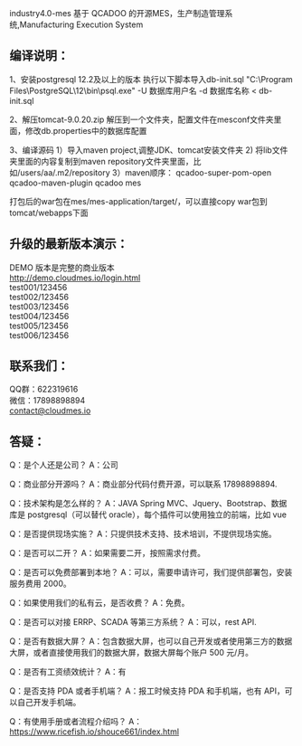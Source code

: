 industry4.0-mes
基于 QCADOO 的开源MES，生产制造管理系统,Manufacturing Execution System

## **编译说明：**
1、安装postgresql 12.2及以上的版本
执行以下脚本导入db-init.sql
"C:\Program Files\PostgreSQL\12\bin\psql.exe" -U 数据库用户名 -d 数据库名称 < db-init.sql

2、解压tomcat-9.0.20.zip
解压到一个文件夹，配置文件在mesconf文件夹里面，修改db.properties中的数据库配置

3、编译源码
1）导入maven project,调整JDK、tomcat安装文件夹
2) 将lib文件夹里面的内容复制到maven repository文件夹里面，比如/users/aa/.m2/repository
3）maven顺序：
qcadoo-super-pom-open
qcadoo-maven-plugin
qcadoo
mes

打包后的war包在mes/mes-application/target/，可以直接copy war包到tomcat/webapps下面


## **升级的最新版本演示：**
DEMO 版本是完整的商业版本 \
http://demo.cloudmes.io/login.html \
test001/123456 \
test002/123456 \
test003/123456 \
test004/123456 \
test005/123456 \
test006/123456

## **联系我们：**
QQ群：622319616 \
微信：17898898894 \
contact@cloudmes.io


## **答疑：**
Q：是个人还是公司？ A：公司

Q：商业部分开源吗？ A：商业部分代码付费开源，可以联系 17898898894.

Q：技术架构是怎么样的？ A：JAVA Spring MVC、Jquery、Bootstrap、数据库是 postgresql（可以替代 oracle），每个插件可以使用独立的前端，比如 vue

Q：是否提供现场实施？ A：只提供技术支持、技术培训，不提供现场实施。

Q：是否可以二开？ A：如果需要二开，按照需求付费。

Q：是否可以免费部署到本地？ A：可以，需要申请许可，我们提供部署包，安装服务费用 2000。

Q：如果使用我们的私有云，是否收费？ A：免费。

Q：是否可以对接 ERRP、SCADA 等第三方系统？ A：可以，rest API.

Q：是否有数据大屏？ A：包含数据大屏，也可以自己开发或者使用第三方的数据大屏，或者直接使用我们的数据大屏，数据大屏每个账户 500 元/月。

Q：是否有工资绩效统计？ A：有

Q：是否支持 PDA 或者手机端？ A：报工时候支持 PDA 和手机端，也有 API，可以自己开发手机端。

Q：有使用手册或者流程介绍吗？ A：https://www.ricefish.io/shouce661/index.html
